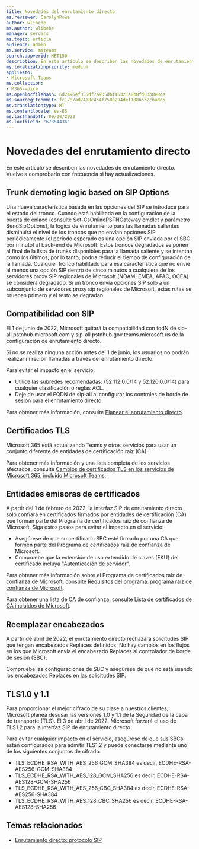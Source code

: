 ```yaml
---
title: Novedades del enrutamiento directo
ms.reviewer: CarolynRowe
author: wlibebe
ms.author: wlibebe
manager: serdars
ms.topic: article
audience: admin
ms.service: msteams
search.appverid: MET150
description: En este artículo se describen las novedades de enrutamiento directo. Vuelve a comprobarlo con frecuencia si hay actualizaciones.
ms.localizationpriority: medium
appliesto:
- Microsoft Teams
ms.collection:
- M365-voice
ms.openlocfilehash: 6d2496ef355df7a935dbf45321a8b8fd63b8e8de
ms.sourcegitcommit: fc1787ad74a8c454f750a294def188b532cbadd5
ms.translationtype: MT
ms.contentlocale: es-ES
ms.lasthandoff: 09/20/2022
ms.locfileid: "67854436"
---
```

# <a name="whats-new-for-direct-routing"></a>Novedades del enrutamiento directo

En este artículo se describen las novedades de enrutamiento directo. Vuelve a comprobarlo con frecuencia si hay actualizaciones.

## <a name="trunk-demoting-logic-based-on-sip-options"></a>Trunk demoting logic based on SIP Options

Una nueva característica basada en las opciones del SIP se introduce para el estado del tronco. Cuando está habilitada en la configuración de la puerta de enlace (consulte Set-CsOnlinePSTNGateway cmdlet y parámetro SendSipOptions), la lógica de enrutamiento para las llamadas salientes disminuirá el nivel de los troncos que no envían opciones SIP periódicamente (el período esperado es una opción SIP enviada por el SBC por minuto) al back-end de Microsoft. Estos troncos degradados se ponen al final de la lista de trunks disponibles para la llamada saliente y se intentan como los últimos; por lo tanto, podría reducir el tiempo de configuración de la llamada.
Cualquier tronco habilitado para esa característica que no envíe al menos una opción SIP dentro de cinco minutos a cualquiera de los servidores proxy SIP regionales de Microsoft (NOAM, EMEA, APAC, OCEA) se considera degradado. Si un tronco envía opciones SIP solo a un subconjunto de servidores proxy sip regionales de Microsoft, estas rutas se prueban primero y el resto se degradan.


## <a name="sip-support"></a>Compatibilidad con SIP

El 1 de junio de 2022, Microsoft quitará la compatibilidad con fqdN de sip-all.pstnhub.microsoft.com y sip-all.pstnhub.gov.teams.microsoft.us de la configuración de enrutamiento directo.

Si no se realiza ninguna acción antes del 1 de junio, los usuarios no podrán realizar ni recibir llamadas a través del enrutamiento directo.

Para evitar el impacto en el servicio:

- Utilice las subredes recomendadas: (52.112.0.0/14 y 52.120.0.0/14) para cualquier clasificación o reglas ACL.
- Deje de usar el FQDN de sip-all al configurar los controles de borde de sesión para el enrutamiento directo.

Para obtener más información, consulte [Planear el enrutamiento directo](direct-routing-plan.md).

## <a name="tls-certificates"></a>Certificados TLS

Microsoft 365 está actualizando Teams y otros servicios para usar un conjunto diferente de entidades de certificación raíz (CA).

Para obtener más información y una lista completa de los servicios afectados, consulte [Cambios de certificados TLS en los servicios de Microsoft 365, incluido Microsoft Teams](https://techcommunity.microsoft.com/t5/microsoft-teams-blog/tls-certificate-changes-to-microsoft-365-services-including/ba-p/3249676).

## <a name="certificate-authorities"></a>Entidades emisoras de certificados

A partir del 1 de febrero de 2022, la interfaz SIP de enrutamiento directo solo confiará en certificados firmados por entidades de certificación (CA) que forman parte del Programa de certificados raíz de confianza de Microsoft. Siga estos pasos para evitar el impacto en el servicio:

- Asegúrese de que su certificado SBC esté firmado por una CA que formen parte del Programa de certificados raíz de confianza de Microsoft.
- Compruebe que la extensión de uso extendido de claves (EKU) del certificado incluya "Autenticación de servidor".

Para obtener más información sobre el Programa de certificados raíz de confianza de Microsoft, consulte [Requisitos del programa: programa raíz de confianza de Microsoft](/security/trusted-root/program-requirements).

Para obtener una lista de CA de confianza, consulte [Lista de certificados de CA incluidos de Microsoft](https://ccadb-public.secure.force.com/microsoft/IncludedCACertificateReportForMSFT).

## <a name="replace-headers"></a>Reemplazar encabezados

A partir de abril de 2022, el enrutamiento directo rechazará solicitudes SIP que tengan encabezados Replaces definidos. No hay cambios en los flujos en los que Microsoft envía el encabezado Replaces al controlador de borde de sesión (SBC).

Compruebe las configuraciones de SBC y asegúrese de que no está usando los encabezados Replaces en las solicitudes SIP.

## <a name="tls10-and-11"></a>TLS1.0 y 1.1

Para proporcionar el mejor cifrado de su clase a nuestros clientes, Microsoft planea desusar las versiones 1.0 y 1.1 de la Seguridad de la capa de transporte (TLS). El 3 de abril de 2022, Microsoft forzará el uso de TLS1.2 para la interfaz SIP de enrutamiento directo.

Para evitar cualquier impacto en el servicio, asegúrese de que sus SBCs están configurados para admitir TLS1.2 y puede conectarse mediante uno de los siguientes conjuntos de cifrado:

- TLS_ECDHE_RSA_WITH_AES_256_GCM_SHA384 es decir, ECDHE-RSA-AES256-GCM-SHA384
- TLS_ECDHE_RSA_WITH_AES_128_GCM_SHA256 es decir, ECDHE-RSA-AES128-GCM-SHA256
- TLS_ECDHE_RSA_WITH_AES_256_CBC_SHA384 es decir, ECDHE-RSA-AES256-SHA384
- TLS_ECDHE_RSA_WITH_AES_128_CBC_SHA256 es decir, ECDHE-RSA-AES128-SHA256

## <a name="related-topics"></a>Temas relacionados

- [Enrutamiento directo: protocolo SIP](direct-routing-protocols-sip.md)

